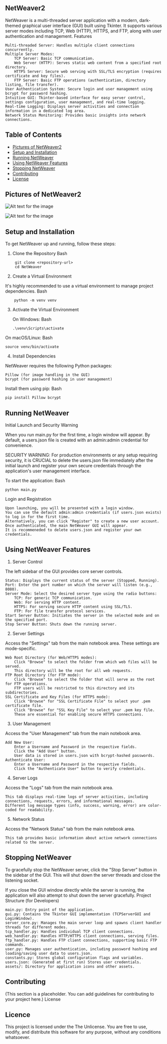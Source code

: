 ## NetWeaver2

NetWeaver is a multi-threaded server application with a modern, dark-themed graphical user interface (GUI) built using Tkinter. It supports various server modes including TCP, Web (HTTP), HTTPS, and FTP, along with user authentication and management.
Features

    Multi-threaded Server: Handles multiple client connections concurrently.
    Multiple Server Modes:
        TCP Server: Basic TCP communication.
        Web Server (HTTP): Serves static web content from a specified root directory.
        HTTPS Server: Secure web serving with SSL/TLS encryption (requires certificate and key files).
        FTP Server: Basic FTP operations (authentication, directory listing, file transfer).
    User Authentication System: Secure login and user management using bcrypt for password hashing.
    Intuitive GUI: Tkinter-based interface for easy server control, settings configuration, user management, and real-time logging.
    Real-time Logging: Displays server activities and connection information in a dedicated log area.
    Network Status Monitoring: Provides basic insights into network connections.

## Table of Contents
- [Pictures of NetWeaver2](Pictures-of-NetWeaver2)
- [Setup and Installation](#Setup-and-Installation)
- [Running NetWeaver](#Running-NetWeaver)
- [Using NetWeaver Features](#Using-NetWeaver-Features)
- [Stopping NetWeaver](#Stopping-NetWeaver)
- [Contributing](#Contributing)
- [License](#Licence)

## Pictures of NetWeaver2

![Alt text for the image](login_page.png)

![Alt text for the image](Netweaver2_page.png)

## Setup and Installation

To get NetWeaver up and running, follow these steps:

1. Clone the Repository
Bash
        
        git clone <repository-url>
        cd NetWeaver

2. Create a Virtual Environment

It's highly recommended to use a virtual environment to manage project dependencies.
Bash

        python -m venv venv

3. Activate the Virtual Environment

    On Windows:
    Bash

       .\venv\Scripts\activate

On macOS/Linux:
Bash

    source venv/bin/activate

4. Install Dependencies

NetWeaver requires the following Python packages:

    Pillow (for image handling in the GUI)
    bcrypt (for password hashing in user management)

Install them using pip:
Bash

    pip install Pillow bcrypt

## Running NetWeaver

Initial Launch and Security Warning

When you run main.py for the first time, a login window will appear. By default, a users.json file is created with an admin:admin credential for convenience.

SECURITY WARNING: For production environments or any setup requiring security, it is CRUCIAL to delete the users.json file immediately after the initial launch and register your own secure credentials through the application's user management interface.

To start the application:
Bash

    python main.py

Login and Registration

    Upon launching, you will be presented with a login window.
    You can use the default admin:admin credentials (if users.json exists) to log in for the first time.
    Alternatively, you can click "Register" to create a new user account.
    Once authenticated, the main NetWeaver GUI will appear.
    It is recommeneded to delete users.json and register your own credentials.

## Using NetWeaver Features

1. Server Control

The left sidebar of the GUI provides core server controls.

    Status: Displays the current status of the server (Stopped, Running).
    Port: Enter the port number on which the server will listen (e.g., 8080).
    Server Mode: Select the desired server type using the radio buttons:
        TCP: For generic TCP communication.
        Web: For serving HTTP content.
        HTTPS: For serving secure HTTP content using SSL/TLS.
        FTP: For file transfer protocol services.
    Start Server Button: Initiates the server in the selected mode and on the specified port.
    Stop Server Button: Shuts down the running server.

2. Server Settings

Access the "Settings" tab from the main notebook area. These settings are mode-specific.

    Web Root Directory (for Web/HTTPS modes):
        Click "Browse" to select the folder from which web files will be served.
        This directory will be the root for all web requests.
    FTP Root Directory (for FTP mode):
        Click "Browse" to select the folder that will serve as the root for FTP operations.
        FTP users will be restricted to this directory and its subdirectories.
    SSL Certificate and Key Files (for HTTPS mode):
        Click "Browse" for "SSL Certificate File" to select your .pem certificate file.
        Click "Browse" for "SSL Key File" to select your .pem key file.
        These are essential for enabling secure HTTPS connections.

3. User Management

Access the "User Management" tab from the main notebook area.

    Add New User:
        Enter a Username and Password in the respective fields.
        Click the "Add User" button.
        User data is stored in users.json with bcrypt-hashed passwords.
    Authenticate User:
        Enter a Username and Password in the respective fields.
        Click the "Authenticate User" button to verify credentials.

4. Server Logs

Access the "Logs" tab from the main notebook area.

    This tab displays real-time logs of server activities, including connections, requests, errors, and informational messages.
    Different log message types (info, success, warning, error) are color-coded for readability.

5. Network Status

Access the "Network Status" tab from the main notebook area.

    This tab provides basic information about active network connections related to the server.

## Stopping NetWeaver

To gracefully stop the NetWeaver server, click the "Stop Server" button in the sidebar of the GUI. This will shut down the server threads and close the listening socket.

If you close the GUI window directly while the server is running, the application will also attempt to shut down the server gracefully.
Project Structure (for Developers)

    main.py: Entry point of the application.
    gui.py: Contains the Tkinter GUI implementation (TCPServerGUI and LoginWindow).
    server_core.py: Manages the main server loop and spawns client handler threads for different modes.
    tcp_handler.py: Handles individual TCP client connections.
    web_handler.py: Handles HTTP/HTTPS client connections, serving files.
    ftp_handler.py: Handles FTP client connections, supporting basic FTP commands.
    user.py: Manages user authentication, including password hashing and loading/saving user data to users.json.
    constants.py: Stores global configuration flags and variables.
    users.json: (Generated at first run) Stores user credentials.
    assets/: Directory for application icons and other assets.

## Contributing

(This section is a placeholder. You can add guidelines for contributing to your project here.)
License

## Licence

This project is licensed under the The Unlicense. You are free to use, modify, and distribute this software for any purpose, without any conditions whatsoever.
